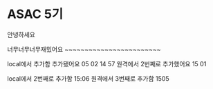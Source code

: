 # ASAC 5기
안녕하세요

너무너무너무재밌어요 ~~~~~~~~~~~~~~~~~~~~~~~~

local에서 추가함
추가됐어요 05 02 14 57
원격에서 2번째로 추가했어요 15 01

local에서 2번째로 추가함 15:06
원격에서 3번째로 추가함 1505
